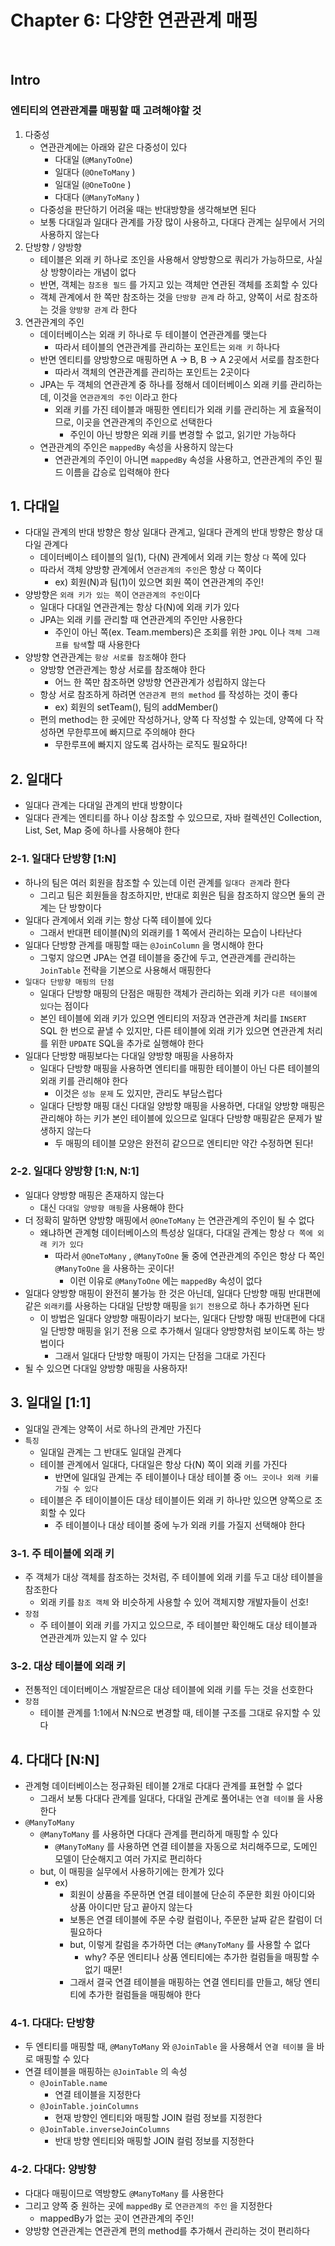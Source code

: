 # Chapter 6: 다양한 연관관계 매핑

<br>

## Intro

### 엔티티의 연관관계를 매핑할 때 고려해야할 것

1. 다중성
    - 연관관계에는 아래와 같은 다중성이 있다
        - 다대일 (`@ManyToOne`)
        - 일대다 (`@OneToMany` )
        - 일대일 (`@OneToOne` )
        - 다대다 (`@ManyToMany` )
    - 다중성을 판단하기 어려울 때는 반대방향을 생각해보면 된다
    - 보통 다대일과 일대다 관계를 가장 많이 사용하고, 다대다 관계는 실무에서 거의 사용하지 않는다
2. 단방향 / 양방향
    - 테이블은 외래 키 하나로 조인을 사용해서 양방향으로 쿼리가 가능하므로, 사실상 방향이라는 개념이 없다
    - 반면, 객체는 `참조용 필드` 를 가지고 있는 객체만 연관된 객체를 조회할 수 있다
    - 객체 관계에서 한 쪽만 참조하는 것을 `단방향 관계` 라 하고, 양쪽이 서로 참조하는 것을 `양방향 관계` 라 한다
3. 연관관계의 주인
    - 데이터베이스는 외래 키 하나로 두 테이블이 연관관계를 맺는다
        - 따라서 테이블의 연관관계를 관리하는 포인트는 `외래 키` 하나다
    - 반면 엔티티를 양방향으로 매핑하면 A → B, B → A 2곳에서 서로를 참조한다
        - 따라서 객체의 연관관계를 관리하는 포인트는 2곳이다
    - JPA는 두 객체의 연관관계 중 하나를 정해서 데이터베이스 외래 키를 관리하는데, 이것을 `연관관계의 주인` 이라고 한다
        - 외래 키를 가진 테이블과 매핑한 엔티티가 외래 키를 관리하는 게 효율적이므로, 이곳을 연관관계의 주인으로 선택한다
            - 주인이 아닌 방향은 외래 키를 변경할 수 없고, 읽기만 가능하다
    - 연관관계의 주인은 `mappedBy` 속성을 사용하지 않는다
        - 연관관계의 주인이 아니면 `mappedBy` 속성을 사용하고, 연관관계의 주인 필드 이름을 갑승로 입력해야 한다

## 1. 다대일

- 다대일 관계의 반대 방향은 항상 일대다 관계고, 일대다 관계의 반대 방향은 항상 대다일 관계다
  - 데이터베이스 테이블의 일(1), 다(N) 관계에서 외래 키는 항상 `다` 쪽에 있다
  - 따라서 객체 양방향 관계에서 `연관관계의 주인`은 항상 `다` 쪽이다
    - ex) 회원(N)과 팀(1)이 있으면 회원 쪽이 연관관계의 주인!
- 양방향은 `외래 키가 있는 쪽`이 `연관관계의 주인`이다
  - 일대다 다대일 연관관계는 항상 다(N)에 외래 키가 있다
  - JPA는 외래 키를 관리할 때 연관관계의 주인만 사용한다
    - 주인이 아닌 쪽(ex. Team.members)은 조회를 위한 `JPQL` 이나 `객체 그래프를 탐색`할 때 사용한다
- 양방향 연관관계는 `항상 서로를 참조`해야 한다
  - 양방향 연관관계는 항상 서로를 참조해야 한다
    - 어느 한 쪽만 참조하면 양방향 연관관계가 성립하지 않는다
  - 항상 서로 참조하게 하려면 `연관관계 편의 method` 를 작성하는 것이 좋다
    - ex) 회원의 setTeam(), 팀의 addMember()
  - 편의 method는 한 곳에만 작성하거나, 양쪽 다 작성할 수 있는데, 양쪽에 다 작성하면 무한루프에 빠지므로 주의해야 한다
    - 무한루프에 빠지지 않도록 검사하는 로직도 필요하다!

## 2. 일대다

- 일대다 관계는 다대일 관계의 반대 방향이다
- 일대다 관계는 엔티티를 하나 이상 참조할 수 있으므로, 자바 컬렉션인 Collection, List, Set, Map 중에 하나를 사용해야 한다

### 2-1. 일대다 단방향 [1:N]

- 하나의 팀은 여러 회원을 참조할 수 있는데 이런 관계를 `일대다 관계`라 한다
  - 그리고 팀은 회원들을 참조하지만, 반대로 회원은 팀을 참조하지 않으면 둘의 관계는 단 방향이다
- 일대다 관계에서 외래 키는 항상 다쪽 테이블에 있다
  - 그래서 반대편 테이블(N)의 외래키를 1 쪽에서 관리하는 모습이 나타난다
- 일대다 단방향 관계를 매핑할 때는 `@JoinColumn` 을 명시해야 한다
  - 그렇지 않으면 JPA는 연결 테이블을 중간에 두고, 연관관계를 관리하는 `JoinTable` 전략을 기본으로 사용해서 매핑한다
- `일대다 단방향 매핑의 단점`
  - 일대다 단방향 매핑의 단점은 매핑한 객체가 관리하는 외래 키가 `다른 테이블에 있다`는 점이다
  - 본인 테이블에 외래 키가 있으면 엔티티의 저장과 연관관계 처리를 `INSERT` SQL 한 번으로 끝낼 수 있지만, 다른 테이블에 외래 키가 있으면 연관관계 처리를 위한 `UPDATE` SQL을 추가로 실행해야 한다
- 일대다 단방향 매핑보다는 다대일 양방향 매핑을 사용하자
  - 일대다 단방향 매핑을 사용하면 엔티티를 매핑한 테이블이 아닌 다른 테이블의 외래 키를 관리해야 한다
    - 이것은 `성능 문제` 도 있지만, 관리도 부담스럽다
  - 일대다 단방향 매핑 대신 다대일 양방향 매핑을 사용하면, 다대일 양방향 매핑은 관리해야 하는 키가 본인 테이블에 있으므로 일대다 단방향 매핑같은 문제가 발생하지 않는다
    - 두 매핑의 테이블 모양은 완전히 같으므로 엔티티만 약간 수정하면 된다!

### 2-2. 일대다 양방향 [1:N, N:1]

- 일대다 양방향 매핑은 존재하지 않는다
  - 대신 `다대일 양방향 매핑`을 사용해야 한다
- 더 정확히 말하면 양방향 매핑에서 `@OneToMany` 는 연관관계의 주인이 될 수 없다
  - 왜냐하면 관계형 데이터베이스의 특성상 일대다, 다대일 관계는 항상 `다 쪽에 외래 키가 있다`
    - 따라서 `@OneToMany` , `@ManyToOne` 둘 중에 연관관계의 주인은 항상 다 쪽인 `@ManyToOne` 을 사용하는 곳이다!
      - 이런 이유로 `@ManyToOne`  에는 `mappedBy` 속성이 없다
- 일대다 양방향 매핑이 완전히 불가능 한 것은 아닌데, 일대다 단방향 매핑 반대편에 같은 `외래키`를 사용하는 다대일 단방향 매핑을 `읽기 전용`으로 하나 추가하면 된다
  - 이 방법은 일대다 양방향 매핑이라기 보다는, 일대다 단방향 매핑 반대편에 다대일 단방향 매핑을 읽기 전용 으로 추가해서 일대다 양방향처럼 보이도록 하는 방법이다
    - 그래서 일대다 단방향 매핑이 가지는 단점을 그대로 가진다
- 될 수 있으면 다대일 양방향 매핑을 사용하자!

## 3. 일대일 [1:1]

- 일대일 관계는 양쪽이 서로 하나의 관계만 가진다
- `특징`
  - 일대일 관계는 그 반대도 일대일 관계다
  - 테이블 관계에서 일대다, 다대일은 항상 다(N) 쪽이 외래 키를 가진다
    - 반면에 일대일 관계는 주 테이블이나 대상 테이블 중 `어느 곳이나 외래 키를 가질 수 있다`
  - 테이블은 주 테이이블이든 대상 테이블이든 외래 키 하나만 있으면 양쪽으로 조회할 수 있다
    - 주 테이블이나 대상 테이블 중에 누가 외래 키를 가질지 선택해야 한다

### 3-1. 주 테이블에 외래 키

- 주 객체가 대상 객체를 참조하는 것처럼, 주 테이블에 외래 키를 두고 대상 테이블을 참조한다
  - 외래 키를 `참조 객체` 와 비슷하게 사용할 수 있어 객체지향 개발자들이 선호!
- `장점`
  - 주 테이블이 외래 키를 가지고 있으므로, 주 테이블만 확인해도 대상 테이블과 연관관계까 있는지 알 수 있다

### 3-2. 대상 테이블에 외래 키

- 전통적인 데이터베이스 개발잗르은 대상 테이블에 외래 키를 두는 것을 선호한다
- `장점`
  - 테이블 관계를 1:1에서 N:N으로 변경할 때, 테이블 구조를 그대로 유지할 수 있다

## 4. 다대다 [N:N]

- 관계형 데이터베이스는 정규화된 테이블 2개로 다대다 관계를 표현할 수 없다
  - 그래서 보통 다대다 관계를 일대다, 다대일 관계로 풀어내는 `연결 테이블` 을 사용한다
- `@ManyToMany`
  - `@ManyToMany` 를 사용하면 다대다 관계를 편리하게 매핑할 수 있다
    - `@ManyToMany` 를 사용하면 연결 테이블을 자동으로 처리해주므로, 도메인 모델이 단순해지고 여러 가지로 편리하다
  - but, 이 매핑을 실무에서 사용하기에는 한계가 있다
    - ex)
      - 회원이 상품을 주문하면 연결 테이블에 단순히 주문한 회원 아이디와 상품 아이디만 담고 끝아지 않는다
      - 보통은 연결 테이블에 주문 수량 컬럼이나, 주문한 날짜 같은 칼럼이 더 필요하다
      - but, 이렇게 칼럼을 추가하면 더는 `@ManyToMany` 를 사용할 수 없다
        - why? 주문 엔티티나 상품 엔티티에는 추가한 컬럼들을 매핑할 수 없기 때문!
      - 그래서 결국 연결 테이블을 매핑하는 연결 엔티티를 만들고, 해당 엔티티에 추가한 컬럼들을 매핑해야 한다

### 4-1. 다대다: 단방향

- 두 엔티티를  매핑할 때, `@ManyToMany` 와 `@JoinTable` 을 사용해서 `연결 테이블` 을 바로 매핑할 수 있다
- 연결 테이블을 매핑하는 `@JoinTable` 의 속성
  - `@JoinTable.name`
    - 연결 테이블을 지정한다
  - `@JoinTable.joinColumns`
    - 현재 방향인 엔티티와 매핑할 JOIN 컬럼 정보를 지정한다
  - `@JoinTable.inverseJoinColumns`
    - 반대 방향 엔티티와 매핑할 JOIN 컬럼 정보를 지정한다

### 4-2. 다대다: 양방향

- 다대다 매핑이므로 역방향도 `@ManyToMany` 를 사용한다
- 그리고 양쪽 중 원하는 곳에 `mappedBy` 로 `연관관계의 주인` 을 지정한다
  - mappedBy가 없는 곳이 연관관계의 주인!
- 양방향 연관관계는 연관관계 편의 method를 추가해서 관리하는 것이 편리하다

